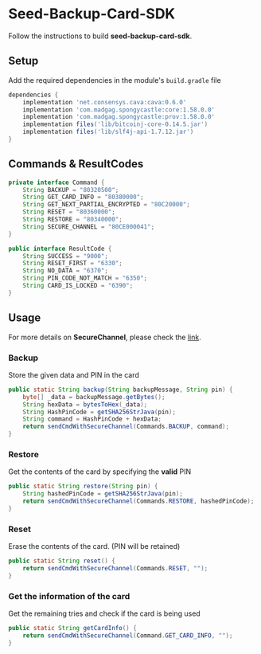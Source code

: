 # Seed-Backup-Card-SDK

Follow the instructions to build **seed-backup-card-sdk**. 

Setup
-----
Add the required dependencies in the module's ```build.gradle``` file
```groovy
dependencies {    
    implementation 'net.consensys.cava:cava:0.6.0'
    implementation 'com.madgag.spongycastle:core:1.58.0.0'
    implementation 'com.madgag.spongycastle:prov:1.58.0.0'
    implementation files('lib/bitcoinj-core-0.14.5.jar')
    implementation files('lib/slf4j-api-1.7.12.jar')
}
```

Commands & ResultCodes
----------------------
```java
private interface Command {
    String BACKUP = "80320500";
    String GET_CARD_INFO = "80380000";
    String GET_NEXT_PARTIAL_ENCRYPTED = "80C20000";
    String RESET = "80360000";
    String RESTORE = "80340000";
    String SECURE_CHANNEL = "80CE000041";
}

public interface ResultCode {
    String SUCCESS = "9000";
    String RESET_FIRST = "6330";
    String NO_DATA = "6370";
    String PIN_CODE_NOT_MATCH = "6350";
    String CARD_IS_LOCKED = "6390";
}
```

Usage
-----

For more details on **SecureChannel**, please check the [link](https://github.com/CoolBitX-Technology/seed-backup-card-android-sample/blob/master/SecureChannel.txt).

### Backup
Store the given data and PIN in the card
```java
public static String backup(String backupMessage, String pin) {
    byte[] _data = backupMessage.getBytes();
    String hexData = bytesToHex(_data);
    String HashPinCode = getSHA256StrJava(pin);
    String command = HashPinCode + hexData;
    return sendCmdWithSecureChannel(Commands.BACKUP, command);
}
```

### Restore
Get the contents of the card by specifying the **valid** PIN
```java
public static String restore(String pin) {
    String hashedPinCode = getSHA256StrJava(pin);
    return sendCmdWithSecureChannel(Commands.RESTORE, hashedPinCode);
}
```

### Reset
Erase the contents of the card. (PIN will be retained)
```java
public static String reset() {
    return sendCmdWithSecureChannel(Commands.RESET, "");
}
```

### Get the information of the card
Get the remaining tries and check if the card is being used
```java
public static String getCardInfo() {
    return sendCmdWithSecureChannel(Command.GET_CARD_INFO, "");
}
```
